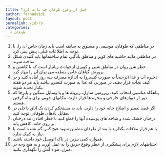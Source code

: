 ```yaml
---
title: قبل از وقوع طوفان چه باید کرد؟
author: farhadeidi
layout: post
permalink: /id/79
categories:
  - طوفان
---
```

  1. در مناطقی که طوفان، موسمی و مسبوق به سابقه است باید زمان خاص آن را، با توجه به اطلاعات قبلی، پیش بینی کرد.
  2. در مناطقی مانند حاشیه های کویر و مناطق بادگیر، تمام ساختمانها باید گنبدی شکل ساخته شوند.
  3. خطر شن روان در مناطق شنی و کویری ازحوادث زیانبار است که با کاشتن و پرورش گیاهان خاص منطقه می توان آن را مهار کرد.
  4. ذخیره آب و غذا (ترجیحاً به صورت کنسرو) به اندازه مصرف سه روز آماده کنید و در کیف نجات قرار دهید. در صورتی که غذا به صورت کنسرو نباشد باید هر دو هفته یکبار تجدید شوند.
  5. پناهگاه مناسبی انتخاب کنید. زیرزمین منازل، زیرپله ها و یا وسایل سنگین و پابرجا که دور از دیوارهای خارجی و پنجره ها قرار دارند، مکانهای خوبی برای پناه گرفتن هستند.
  6. اگر قصد تعمیر و اصلاح خانه خود را دارید، باید به مستحکم کردن یک اتاق داخلی در مقابل بادهای طوفانی توجه کنید.
  7. درختان خشک شده و شاخه های پوسیده آنها را قطع کنید تا خطر افتادن تنه درختان بر روی خانه، کاهش یابد.
  8. با هم قرار ملاقات بگذارید تا بعد از طوفان مطمئن شوید هیچ کس گم نشده است یا نیاز به کمک ندارد.
  9. همواره کمی بنزین در باک اتومبیل خود داشته باشید.
 10. احتیاطهای لازم برای پیشگیری از خطر وقوع حریق را به عمل آورید و به هیچ وجه در منزل، مواد آتش زا نگهداری نکنید.